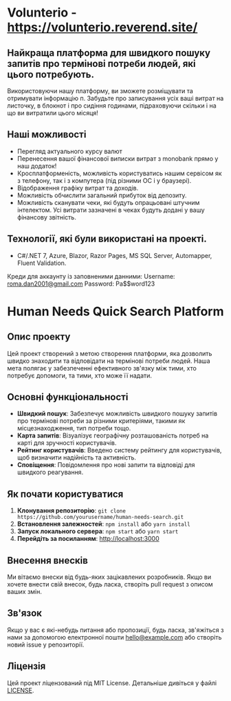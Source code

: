 # Volunterio - https://volunterio.reverend.site/
## Найкраща платформа для швидкого пошуку запитів про термінові потреби людей, які цього потребують. 
  Використовуючи нашу платформу, ви зможете розміщувати та отримувати інформацію п. Забудьте про записування усіх ваші витрат на листочку, в блокнот і про сидіння годинами, підраховуючи скільки і на що ви витратили цього місяця!
## Наші можливості
- Перегляд актуального курсу валют
- Перенесення вашої фінансової виписки витрат з monobank прямо у наш додаток!
- Кросплатформеність, можливість користуватись нашим сервісом як з телефону, так і з компутера (під різними ОС і у браузері).
- Відображення графіку витрат та доходів.
- Можливість обчислити загальний прибуток від депозиту.
- Можливість сканувати чеки, які будуть опрацьовані штучним інтелектом. Усі витрати зазначені в чеках будуть додані у вашу фінансову звітність.
## Технології, які були використані на проекті.
- C#/.NET 7, Azure, Blazor, Razor Pages, MS SQL Server, Automapper, Fluent Validation.


Креди для аккаунту із заповненими данними:
Username: roma.dan2001@gmail.com
Password: Pa$$word123


# Human Needs Quick Search Platform

## Опис проекту
Цей проект створений з метою створення платформи, яка дозволить швидко знаходити та відповідати на термінові потреби людей. Наша мета полягає у забезпеченні ефективного зв'язку між тими, хто потребує допомоги, та тими, хто може її надати.

## Основні функціональності
- **Швидкий пошук**: Забезпечує можливість швидкого пошуку запитів про термінові потреби за різними критеріями, такими як місцезнаходження, тип потреби тощо.
- **Карта запитів**: Візуалізує географічну розташованість потреб на карті для зручності користувачів.
- **Рейтинг користувачів**: Введено систему рейтингу для користувачів, щоб визначити надійність та активність.
- **Сповіщення**: Повідомлення про нові запити та відповіді для швидкого реагування.

## Як почати користуватися
1. **Клонування репозиторію**: `git clone https://github.com/yourusername/human-needs-search.git`
2. **Встановлення залежностей**: `npm install` або `yarn install`
3. **Запуск локального сервера**: `npm start` або `yarn start`
4. **Перейдіть за посиланням**: [http://localhost:3000](http://localhost:3000)

## Внесення внесків
Ми вітаємо внески від будь-яких зацікавлених розробників. Якщо ви хочете внести свій внесок, будь ласка, створіть pull request з описом ваших змін.

## Зв'язок
Якщо у вас є які-небудь питання або пропозиції, будь ласка, зв'яжіться з нами за допомогою електронної пошти [hello@example.com](mailto:hello@example.com) або створіть новий issue у репозиторії.

## Ліцензія
Цей проект ліцензований під MIT License. Детальніше дивіться у файлі [LICENSE](LICENSE).
